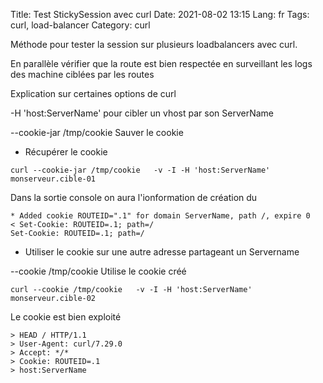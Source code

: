 Title: Test StickySession avec curl
Date: 2021-08-02 13:15
Lang: fr
Tags: curl, load-balancer
Category: curl

Méthode pour tester la session sur plusieurs loadbalancers avec curl.

En parallèle vérifier que la route est bien respectée en surveillant les logs des machine ciblées par les routes

Explication sur certaines options de curl

-H 'host:ServerName' pour cibler un vhost par son ServerName

--cookie-jar /tmp/cookie Sauver le cookie

* Récupérer le cookie 

```
curl --cookie-jar /tmp/cookie   -v -I -H 'host:ServerName' monserveur.cible-01

```

Dans la sortie console on aura l'ionformation de création du  

```
* Added cookie ROUTEID=".1" for domain ServerName, path /, expire 0
< Set-Cookie: ROUTEID=.1; path=/
Set-Cookie: ROUTEID=.1; path=/
```

* Utiliser le cookie sur une autre adresse partageant un Servername

--cookie /tmp/cookie Utilise le cookie créé

```
curl --cookie /tmp/cookie   -v -I -H 'host:ServerName' monserveur.cible-02
```

Le cookie est bien exploité

```
> HEAD / HTTP/1.1
> User-Agent: curl/7.29.0
> Accept: */*
> Cookie: ROUTEID=.1
> host:ServerName
```
